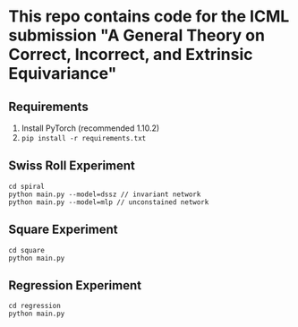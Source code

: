 # This repo contains code for the ICML submission "A General Theory on Correct, Incorrect, and Extrinsic Equivariance"

## Requirements
1. Install PyTorch (recommended 1.10.2)
1. `pip install -r requirements.txt`

## Swiss Roll Experiment
```
cd spiral
python main.py --model=dssz // invariant network
python main.py --model=mlp // unconstained network
```

## Square Experiment
```
cd square
python main.py 
```

## Regression Experiment
```
cd regression
python main.py
```